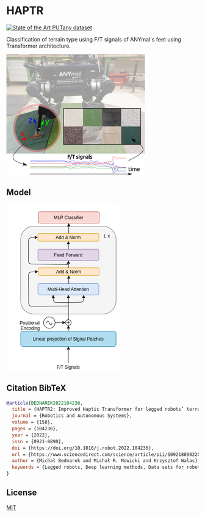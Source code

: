# HAPTR

[![State of the Art PUTany dataset](https://img.shields.io/badge/State%20of%20the%20Art-PUTany%20dataset-blue)](https://drive.google.com/file/d/1QP-a1Y78LaKVN_mLt91b_10T_5YDyVD_/view?usp=sharing)


Classification of terrain type using F/T signals of ANYmal's feet using Transformer architecture.

![til](./assets/attentiongetter.png) 

## Model

![til](./assets/model.png) 

## Citation BibTeX
```bibtex
@article{BEDNAREK2022104236,
  title = {HAPTR2: Improved Haptic Transformer for legged robots’ terrain classification},
  journal = {Robotics and Autonomous Systems},
  volume = {158},
  pages = {104236},
  year = {2022},
  issn = {0921-8890},
  doi = {https://doi.org/10.1016/j.robot.2022.104236},
  url = {https://www.sciencedirect.com/science/article/pii/S0921889022001373},
  author = {Michał Bednarek and Michał R. Nowicki and Krzysztof Walas},
  keywords = {Legged robots, Deep learning methods, Data sets for robot learning}
}
```

## License
[MIT](https://choosealicense.com/licenses/mit/)

